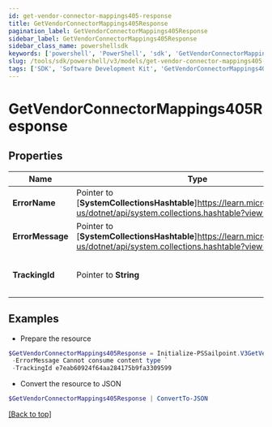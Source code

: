 ```yaml
---
id: get-vendor-connector-mappings405-response
title: GetVendorConnectorMappings405Response
pagination_label: GetVendorConnectorMappings405Response
sidebar_label: GetVendorConnectorMappings405Response
sidebar_class_name: powershellsdk
keywords: ['powershell', 'PowerShell', 'sdk', 'GetVendorConnectorMappings405Response', 'GetVendorConnectorMappings405Response'] 
slug: /tools/sdk/powershell/v3/models/get-vendor-connector-mappings405-response
tags: ['SDK', 'Software Development Kit', 'GetVendorConnectorMappings405Response', 'GetVendorConnectorMappings405Response']
---
```



# GetVendorConnectorMappings405Response

## Properties

Name | Type | Description | Notes
------------ | ------------- | ------------- | -------------
**ErrorName** |  Pointer to [**SystemCollectionsHashtable**]https://learn.microsoft.com/en-us/dotnet/api/system.collections.hashtable?view=net-9.0 | A message describing the error | [optional] 
**ErrorMessage** |  Pointer to [**SystemCollectionsHashtable**]https://learn.microsoft.com/en-us/dotnet/api/system.collections.hashtable?view=net-9.0 | Description of the error | [optional] 
**TrackingId** |  Pointer to **String** | Unique tracking id for the error. | [optional] 

## Examples

- Prepare the resource
```powershell
$GetVendorConnectorMappings405Response = Initialize-PSSailpoint.V3GetVendorConnectorMappings405Response  -ErrorName NotSupportedException `
 -ErrorMessage Cannot consume content type `
 -TrackingId e7eab60924f64aa284175b9fa3309599
```

- Convert the resource to JSON
```powershell
$GetVendorConnectorMappings405Response | ConvertTo-JSON
```


[[Back to top]](#) 

